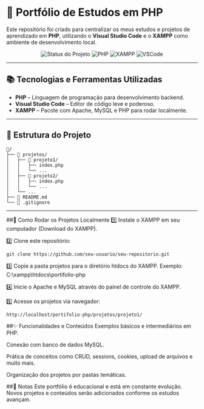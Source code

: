 # 🐘 Portfólio de Estudos em PHP

Este repositório foi criado para centralizar os meus estudos e projetos de aprendizado em **PHP**, utilizando o **Visual Studio Code** e o **XAMPP** como ambiente de desenvolvimento local.

<div style="text-align: center; justify-content: center; align-items: center;">

![Status do Projeto](https://img.shields.io/badge/status-em%20desenvolvimento-yellow)
![PHP](https://img.shields.io/badge/PHP-7.4%2B-blue)
![XAMPP](https://img.shields.io/badge/XAMPP-3.3.0-orange)
![VSCode](https://img.shields.io/badge/Editor-VS%20Code-007ACC)
  
</div>


---

## 📚 Tecnologias e Ferramentas Utilizadas

- **PHP** – Linguagem de programação para desenvolvimento backend.
- **Visual Studio Code** – Editor de código leve e poderoso.
- **XAMPP** – Pacote com Apache, MySQL e PHP para rodar localmente.

---

## 📁 Estrutura do Projeto

```plaintext
📂/
├── 📁 projetos/
│   ├── 📁 projeto1/
│   │   ├── index.php
│   │   └── ...
│   ├── 📁 projeto2/
│   │   ├── index.php
│   │   └── ...
│   └── ...
├── 📄 README.md
└── 📄 .gitignore
```

---

##🚀 Como Rodar os Projetos Localmente
1️⃣ Instale o XAMPP em seu computador (Download do XAMPP).

2️⃣ Clone este repositório:

``` como clocar o repositório
git clone https://github.com/seu-usuario/seu-repositorio.git
```

3️⃣ Copie a pasta projetos para o diretório htdocs do XAMPP.
Exemplo:
C:\xampp\htdocs\portifolio-php

4️⃣ Inicie o Apache e MySQL através do painel de controle do XAMPP.

5️⃣ Acesse os projetos via navegador:
``` no navegador
http://localhost/portifolio-php/projetos/projeto1/
```

##✨ Funcionalidades e Conteúdos
Exemplos básicos e intermediários em PHP.

Conexão com banco de dados MySQL.

Prática de conceitos como CRUD, sessions, cookies, upload de arquivos e muito mais.

Organização dos projetos por pastas temáticas.

##📝 Notas
Este portfólio é educacional e está em constante evolução. Novos projetos e conteúdos serão adicionados conforme os estudos avançam.
